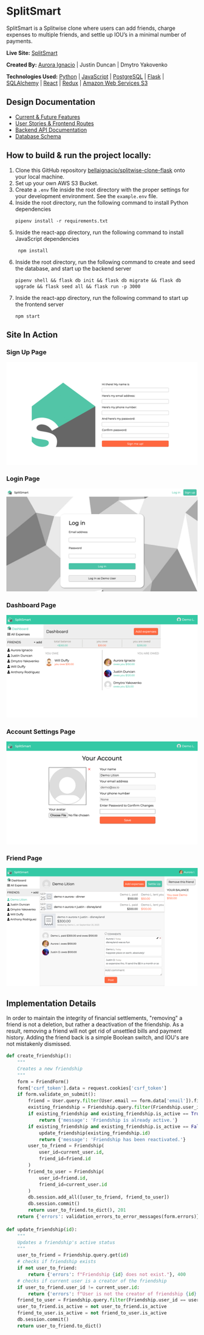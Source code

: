 # SplitSmart

SplitSmart is a Splitwise clone where users can add friends, charge expenses to multiple friends, and settle up IOU’s in a minimal number of payments.

**Live Site:** [SplitSmart](https://splitsmart.onrender.com)

**Created By:** [Aurora Ignacio](https://github.com/bellaignacio) | Justin Duncan | Dmytro Yakovenko

**Technologies Used:** [Python](https://docs.python.org/3/) | [JavaScript](https://devdocs.io/javascript/) | [PostgreSQL](https://www.postgresql.org/docs/) | [Flask](https://flask.palletsprojects.com/en/2.3.x/) | [SQLAlchemy](https://docs.sqlalchemy.org/en/20/) | [React](https://react.dev/) | [Redux](https://redux.js.org/) | [Amazon Web Services S3](https://docs.aws.amazon.com/AmazonS3/latest/userguide/Welcome.html)

## Design Documentation

* [Current & Future Features](https://github.com/bellaignacio/splitwise-clone-flask/wiki/Feature-List)
* [User Stories & Frontend Routes](https://github.com/bellaignacio/splitwise-clone-flask/wiki/User-Stories)
* [Backend API Documentation](https://github.com/bellaignacio/splitwise-clone-flask/wiki/Backend-Routes)
* [Database Schema](https://github.com/bellaignacio/splitwise-clone-flask/wiki/Database-Schema)

## How to build & run the project locally:

 1. Clone this GitHub repository [bellaignacio/splitwise-clone-flask](https://github.com/bellaignacio/splitwise-clone-flask) onto your local machine.
 2. Set up your own AWS S3 Bucket.
 3. Create a `.env` file inside the root directory with the proper settings for your development environment. See the `example.env` file.
 4. Inside the root directory, run the following command to install Python dependencies
	```
	pipenv install -r requirements.txt
	```
 5. Inside the react-app directory, run the following command to install JavaScript dependencies
	```
	 npm install
	```
 6. Inside the root directory, run the following command to create and seed the database, and start up the backend server
	```
	pipenv shell && flask db init && flask db migrate && flask db upgrade && flask seed all && flask run -p 3000
	```
7. Inside the react-app directory, run the following command to start up the frontend server
	```
	npm start
	```

## Site In Action

### Sign Up Page
![Sign Up Page](/react-app/public/signup.png)

### Login Page
![Login Page](/react-app/public/login.png)

### Dashboard Page
![Dashboard Page](/react-app/public/dashboard.png)

### Account Settings Page
![Account Settings Page](/react-app/public/settings.png)

### Friend Page
![Friend Page](/react-app/public/friend.png)

## Implementation Details

In order to maintain the integrity of financial settlements, "removing" a friend is not a deletion, but rather a deactivation of the friendship. As a result, removing a friend will not get rid of unsettled bills and payment history. Adding the friend back is a simple Boolean switch, and IOU's are not mistakenly dismissed.

```python
def create_friendship():
    """
    Creates a new friendship
    """
    form = FriendForm()
    form['csrf_token'].data = request.cookies['csrf_token']
    if form.validate_on_submit():
        friend = User.query.filter(User.email == form.data['email']).first()
        existing_friendship = Friendship.query.filter(Friendship.user_id == current_user.id, Friendship.friend_id == friend.id).first()
        if existing_friendship and existing_friendship.is_active == True:
            return {'message': 'Friendship is already active.'}
        if existing_friendship and existing_friendship.is_active == False:
            update_friendship(existing_friendship.id)
            return {'message': 'Friendship has been reactivated.'}
        user_to_friend = Friendship(
            user_id=current_user.id,
            friend_id=friend.id
        )
        friend_to_user = Friendship(
            user_id=friend.id,
            friend_id=current_user.id
        )
        db.session.add_all([user_to_friend, friend_to_user])
        db.session.commit()
        return user_to_friend.to_dict(), 201
    return {'errors': validation_errors_to_error_messages(form.errors)}, 400

def update_friendship(id):
    """
    Updates a friendship's active status
    """
    user_to_friend = Friendship.query.get(id)
    # checks if friendship exists
    if not user_to_friend:
        return {'errors': f"Friendship {id} does not exist."}, 400
    # checks if current user is a creator of the friendship
    if user_to_friend.user_id != current_user.id:
        return {'errors': f"User is not the creator of friendship {id}."}, 401
    friend_to_user = Friendship.query.filter(Friendship.user_id == user_to_friend.friend_id, Friendship.friend_id == user_to_friend.user_id).first()
    user_to_friend.is_active = not user_to_friend.is_active
    friend_to_user.is_active = not friend_to_user.is_active
    db.session.commit()
    return user_to_friend.to_dict()
```
